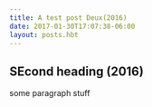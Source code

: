 ```yaml
---
title: A test post Deux(2016)
date: 2017-01-30T17:07:38-06:00 
layout: posts.hbt
---
```


## SEcond heading (2016)

some paragraph stuff

